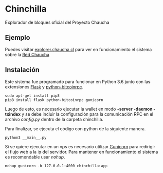 # Chinchilla
Explorador de bloques oficial del Proyecto Chaucha

## Ejemplo

Puedes visitar [explorer.chaucha.cl](http://explorer.chaucha.cl) para ver en funcionamiento el sistema sobre la [Red Chaucha](https://www.chaucha.cl/).

## Instalación

Este sistema fue programado para funcionar en Python 3.6 junto con las extensiones [Flask](http://flask.pocoo.org) y [python-bitcoinrpc](https://github.com/jgarzik/python-bitcoinrpc).

```
sudo apt-get install pip3
pip3 install flask python-bitcoinrpc gunicorn
```

Luego de esto, es necesario ejecutar la wallet en modo **-server -daemon -txindex** y se debe incluir la configuración para la comunicación RPC en el archivo *config.py* dentro de la carpeta chinchilla.

Para finalizar, se ejecuta el código con python de la siguiente manera.

```
python3 __main__.py
```

Si se quiere ejecutar en un vps es necesario utilizar [Gunicorn](http://gunicorn.org) para redirigir el flujo web a la ip del servidor. Para mantener en funcionamiento el sistema es recomendable usar *nohup*.

```
nohup gunicorn -b 127.0.0.1:4000 chinchilla:app
```